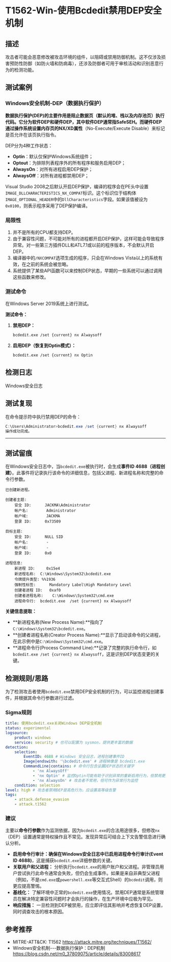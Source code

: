 # T1562-Win-使用Bcdedit禁用DEP安全机制

## 描述

攻击者可能会恶意修改被攻击环境的组件，以阻碍或禁用防御机制。这不仅涉及损害预防性防御（如防火墙和防病毒），还涉及防御者可用于审核活动和识别恶意行为的检测功能。

## 测试案例
### Windows安全机制-DEP（数据执行保护）

**数据执行保护(DEP)**的主要作用是阻止数据页（默认的堆、栈以及内存池页）执行代码。它分为软件DEP和硬件DEP，其中软件DEP通常指SafeSEH。而硬件DEP通过操作系统设置内存页的**NX/XD属性**（No-Execute/Execute Disable）来标记是否允许在该页执行指令。

DEP分为4种工作状态：

- **Optin**：默认仅保护Windows系统组件；
- **Optout**：为排除列表程序外的所有程序和服务启用DEP；
- **AlwaysOn**：对所有进程启用DEP保护；
- **AlwaysOff**：对所有进程都禁用DEP；

Visual Studio 2008之后默认开启DEP保护，编译的程序会在PE头中设置`IMAGE_DLLCHARACTERISTICS_NX_COMPAT`标识。这个标识位于结构体`IMAGE_OPTIONAL_HEADER`中的`DllCharacteristics`字段。如果该值被设为`0x0100`，则表示程序采用了DEP保护编译。

### 局限性

1.  并不是所有的CPU都支持DEP。
2.  由于兼容性问题，不可能对所有的进程都开启DEP保护，这样可能会导致程序异常。对一些第三方插件DLL和ATL7.1或以前的程序版本，不会默认开启DEP。
3.  编译器中的`/NXCOMPAT`选项生成的程序，只会在Windows Vista以上的系统有效，在之前的系统会被忽略。
4.  系统提供了某些API函数可以来控制DEP状态，早期的一些系统可以通过调用这些函数来修改。

### 测试命令

在Windows Server 2019系统上进行测试。

**测试命令：**

1.  **禁用DEP：**
    ```bash
    bcdedit.exe /set {current} nx Alwaysoff
    ```
2.  **启用DEP（恢复到Optin模式）：**
    ```bash
    bcdedit.exe /set {current} nx Optin
    ```

## 检测日志

Windows安全日志

## 测试复现

在命令提示符中执行禁用DEP的命令：

```powershell
C:\Users\Administrator>bcdedit.exe /set {current} nx Alwaysoff
操作成功完成。
```

---

## 测试留痕

在Windows安全日志中，当`bcdedit.exe`被执行时，会生成**事件ID 4688（进程创建）**。此事件将记录执行该命令的详细信息，包括父进程、新进程名称和完整的命令行参数。

```log
已创建新进程。

创建者主题:
    安全 ID:      JACKMA\Administrator
    帐户名:        Administrator
    帐户域:        JACKMA
    登录 ID:      0x73509

目标主题:
    安全 ID:      NULL SID
    帐户名:        -
    帐户域:        -
    登录 ID:      0x0

进程信息:
    新进程 ID:     0x15e4
    新进程名称:  C:\Windows\System32\bcdedit.exe
    令牌提升类型: %%1936
    强制性标签:      Mandatory Label\High Mandatory Level
    创建者进程 ID:   0xaf0
    创建者进程名称:    C:\Windows\System32\cmd.exe
    进程命令行:  bcdedit.exe  /set {current} nx Alwaysoff
```

**关键信息提取：**
* **新进程名称(New Process Name):**指向了`C:\Windows\System32\bcdedit.exe`。
* **创建者进程名称(Creator Process Name):**显示了启动该命令的父进程，在此示例中是`C:\Windows\System32\cmd.exe`。
* **进程命令行(Process Command Line):**记录了完整的执行命令行，如`bcdedit.exe /set {current} nx Alwaysoff`，这是识别DEP状态变更的关键。

## 检测规则/思路

为了检测攻击者使用`bcdedit.exe`禁用DEP安全机制的行为，可以监控进程创建事件，并根据其命令行参数进行过滤。

### Sigma规则

```yml
title: 使用bcdedit.exe关闭Windows DEP安全机制
status: experimental
logsource:
    product: windows
    service: security # 也可以配置为 sysmon，提供更丰富的数据
detection:
    selection:
        EventID: 4688 # Windows 安全日志，进程创建事件ID
        Image|endswith: '\bcdedit.exe' # 进程映像是 bcdedit.exe
        CommandLine|contains: # 命令行包含设置DEP状态的关键字
            - 'nx AlwaysOff'
            - 'nx Optin' # 监控Optin可能有助于识别异常的重新启用行为，但禁用更具恶意性
            - 'nx AlwaysOn' # 攻击者不常用，但可作为异常行为监控
    condition: selection
level: high # 攻击者禁用DEP是高危行为，应设置高等级告警
tags:
    - attack.defense_evasion
    - attack.t1562
```

### 建议

主要以**命令行参数**作为监测依据，因为`bcdedit.exe`的合法用途很多，但修改`nx`（DEP）设置通常是特权操作且不常见。发现异常后可结合上下文告警信息进行确认分析。

* **启用命令行审计：**确保在Windows安全日志中已启用**进程命令行审计(Event ID 4688)**，这是捕获`bcdedit.exe`详细参数的关键。
* **关联用户和父进程：** 分析执行`bcdedit.exe`的用户账户和父进程。非管理员用户尝试执行此命令通常会失败，但仍会生成事件。如果是来自非典型父进程（例如，不是`cmd.exe`或`powershell.exe`等交互式Shell）的`bcdedit`调用，则更应提高警惕。
* **基线化：** 了解环境中正常的`bcdedit.exe`使用情况。禁用DEP通常是系统管理员在解决特定兼容性问题时才会执行的操作，在生产环境中应极为罕见。
* **响应措施：** 一旦检测到DEP被禁用，应立即评估其影响并考虑恢复DEP设置，同时调查攻击的根本原因。

## 参考推荐

- MITRE-ATT&CK: T1562
  https://attack.mitre.org/techniques/T1562/
- Windows安全机制---数据执行保护：DEP机制
  https://blog.csdn.net/m0_37809075/article/details/83008617
